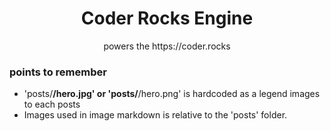<h1 align="center">Coder Rocks Engine</h1>

<p align="center">powers the https://coder.rocks</p>


### points to remember
- 'posts/**/hero.jpg' or 'posts/**/hero.png' is hardcoded as a legend images to each posts
- Images used in image markdown is relative to the 'posts' folder.

